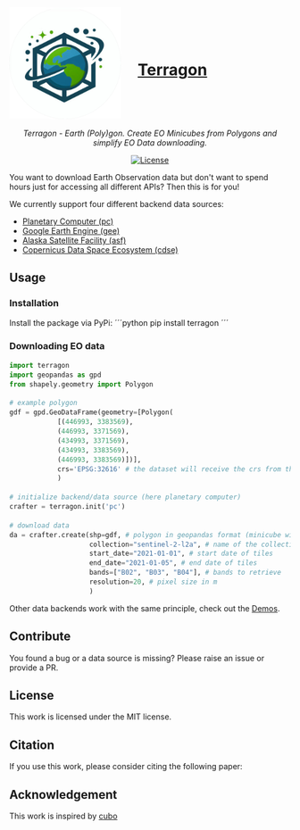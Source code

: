 <div style="display: flex; align-items: center;">
    <a href="https://github.com/drnhhl/terragon">
        <img src="docs/_static/logo.png" style="width: 200px; margin-right: 10px;">
    </a>
    <a style="margin-left: 20px;" href="https://github.com/drnhhl/terragon">
        <h1>Terragon</h1>
    </a>
</div>

<p align="center">
    <em>Terragon - Earth (Poly)gon. Create EO Minicubes from Polygons and simplify EO Data downloading.</em>
</p>
<p align="center">
    <a href="https://opensource.org/licenses/MIT" target="_blank">
        <img src="https://img.shields.io/badge/License-MIT-blue.svg" alt="License">
    </a>
</p>

You want to download Earth Observation data but don't want to spend hours just for accessing all different APIs? Then this is for you!

We currently support four different backend data sources:
- [Planetary Computer (pc)](https://planetarycomputer.microsoft.com/catalog)
- [Google Earth Engine (gee)](https://developers.google.com/earth-engine/datasets)
- [Alaska Satellite Facility (asf)](https://asf.alaska.edu/how-to/data-basics/datasets-available-from-asf-sar-daac/)
- [Copernicus Data Space Ecosystem (cdse)](https://dataspace.copernicus.eu/explore-data/data-collections)

## Usage
### Installation
Install the package via PyPi:
´´´python
pip install terragon
´´´
### Downloading EO data
```python
import terragon
import geopandas as gpd
from shapely.geometry import Polygon

# example polygon
gdf = gpd.GeoDataFrame(geometry=[Polygon(
            [(446993, 3383569),
            (446993, 3371569),
            (434993, 3371569),
            (434993, 3383569),
            (446993, 3383569)])],
            crs='EPSG:32616' # the dataset will receive the crs from the dataframe, otherwise it will get EPSG:4326
            )

# initialize backend/data source (here planetary computer)
crafter = terragon.init('pc')

# download data
da = crafter.create(shp=gdf, # polygon in geopandas format (minicube will receive the same CRS)
                    collection="sentinel-2-l2a", # name of the collection
                    start_date="2021-01-01", # start date of tiles
                    end_date="2021-01-05", # end date of tiles
                    bands=["B02", "B03", "B04"], # bands to retrieve
                    resolution=20, # pixel size in m
                    )
```
Other data backends work with the same principle, check out the [Demos](demo_files).

## Contribute
You found a bug or a data source is missing? Please raise an issue or provide a PR.

## License
This work is licensed under the MIT license.

## Citation
If you use this work, please consider citing the following paper:

## Acknowledgement
This work is inspired by [cubo](https://github.com/ESDS-Leipzig/cubo)